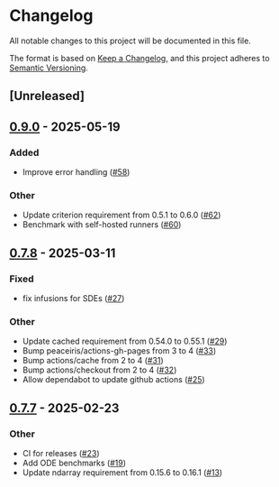 # Changelog

All notable changes to this project will be documented in this file.

The format is based on [Keep a Changelog](https://keepachangelog.com/en/1.0.0/),
and this project adheres to [Semantic Versioning](https://semver.org/spec/v2.0.0.html).

## [Unreleased]

## [0.9.0](https://github.com/LAPKB/pharmsol/compare/v0.8.0...v0.9.0) - 2025-05-19

### Added

- Improve error handling ([#58](https://github.com/LAPKB/pharmsol/pull/58))

### Other

- Update criterion requirement from 0.5.1 to 0.6.0 ([#62](https://github.com/LAPKB/pharmsol/pull/62))
- Benchmark with self-hosted runners ([#60](https://github.com/LAPKB/pharmsol/pull/60))

## [0.7.8](https://github.com/LAPKB/pharmsol/compare/v0.7.7...v0.7.8) - 2025-03-11

### Fixed

- fix infusions for SDEs ([#27](https://github.com/LAPKB/pharmsol/pull/27))

### Other

- Update cached requirement from 0.54.0 to 0.55.1 ([#29](https://github.com/LAPKB/pharmsol/pull/29))
- Bump peaceiris/actions-gh-pages from 3 to 4 ([#33](https://github.com/LAPKB/pharmsol/pull/33))
- Bump actions/cache from 2 to 4 ([#31](https://github.com/LAPKB/pharmsol/pull/31))
- Bump actions/checkout from 2 to 4 ([#32](https://github.com/LAPKB/pharmsol/pull/32))
- Allow dependabot to update github actions ([#25](https://github.com/LAPKB/pharmsol/pull/25))

## [0.7.7](https://github.com/LAPKB/pharmsol/compare/v0.7.6...v0.7.7) - 2025-02-23

### Other

- CI for releases ([#23](https://github.com/LAPKB/pharmsol/pull/23))
- Add ODE benchmarks ([#19](https://github.com/LAPKB/pharmsol/pull/19))
- Update ndarray requirement from 0.15.6 to 0.16.1 ([#13](https://github.com/LAPKB/pharmsol/pull/13))
